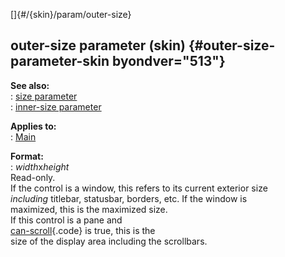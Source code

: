 []{#/{skin}/param/outer-size}    
## outer-size parameter (skin) {#outer-size-parameter-skin byondver="513"}    
**See also:**    
:   [size parameter](ref/%7Bskin%7D/param/size)    
:   [inner-size parameter](ref/%7Bskin%7D/param/inner-size)    
<!-- -->    
**Applies to:**    
:   [Main](ref/%7Bskin%7D/control/main)    
<!-- -->    
**Format:**    
:   *width*x*height*    
Read-only.    
If the control is a window, this refers to its current exterior size    
*including* titlebar, statusbar, borders, etc. If the window is    
maximized, this is the maximized size.    
If this control is a pane and    
[can-scroll](ref/%7Bskin%7D/param/can-scroll){.code} is true, this is the    
size of the display area including the scrollbars.  
